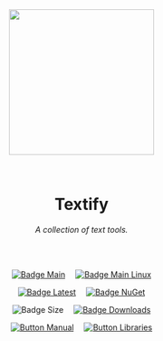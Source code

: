 
<div align = center>

<br>
<br>
    
<img
  src = 'https://cdn.jsdelivr.net/gh/Aptivi/Textify@main/Textify/OfficialAppIcon-Textify-512.png'
  width = 256
  align = center
/>

<br>

# Textify
    
*A collection of text tools.*

<br>
<br>

[![Badge Main]][Main]   
[![Badge Main Linux]][Main Linux]

[![Badge Latest]][Latest]   
[![Badge NuGet]][NuGet]

![Badge Size]   
[![Badge Downloads]][Releases]

[![Button Manual]][Manual]   
[![Button Libraries]][Libraries]

</div>
    
<br>

</div>


<!----------------------------------------------------------------------------->

[Releases]: https://github.com/Aptivi/Textify/releases
[Latest]: https://github.com/Aptivi/Textify/releases/latest
[NuGet]: https://www.nuget.org/packages/Textify/

[Main]: https://github.com/Aptivi/Textify/actions/workflows/build-win.yml
[Main Linux]: https://github.com/Aptivi/Textify/actions/workflows/build-linux.yml

[Libraries]: https://aptivi.gitbook.io/textify-manual/project-dependencies
[Manual]: https://aptivi.gitbook.io/textify-manual/

<!----------------------------------[ Badges ]--------------------------------->

[Badge Downloads]: https://img.shields.io/github/downloads/Aptivi/Textify/total?color=217346&label=Downloads&style=for-the-badge&logoColor=white&logo=DocuSign&labelColor=2d9d5f
[Badge Latest]: https://img.shields.io/github/v/release/Aptivi/Textify?color=212121&include_prereleases&label=github&style=for-the-badge&logoColor=white&logo=AzureArtifacts&labelColor=303030
[Badge NuGet]: https://img.shields.io/nuget/vpre/Textify?color=012f52&style=for-the-badge&logoColor=white&logo=NuGet&labelColor=004880
[Badge Size]: https://img.shields.io/github/repo-size/Aptivi/Textify?color=bb4a28&label=size&logoColor=white&style=for-the-badge&logo=GoogleAnalytics&labelColor=E85C33

[Badge Main]: https://github.com/Aptivi/Textify/actions/workflows/build-win.yml/badge.svg
[Badge Main Linux]: https://github.com/Aptivi/Textify/actions/workflows/build-linux.yml/badge.svg


<!---------------------------------[ Buttons ]--------------------------------->

[Button Libraries]: https://img.shields.io/badge/Libraries-EA8220?style=for-the-badge&logoColor=white&logo=AzureArtifacts
[Button Manual]: https://img.shields.io/badge/Docs-blueviolet?style=for-the-badge&logoColor=white&logo=GitBook
